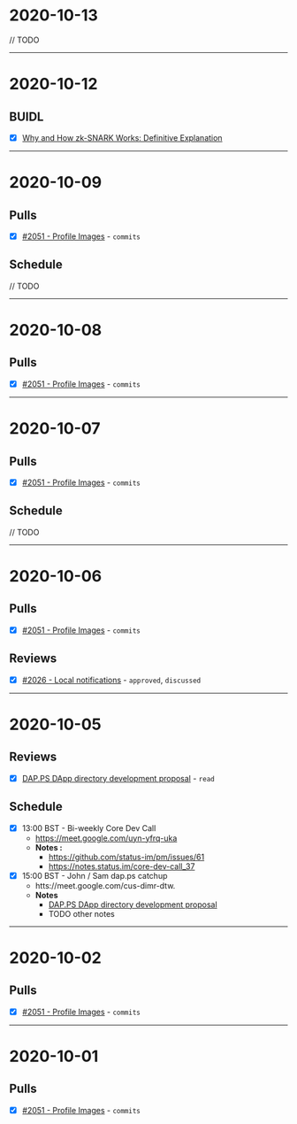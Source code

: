 # 2020-10-13

// TODO

---

# 2020-10-12

## BUIDL

- [x] [Why and How zk-SNARK Works: Definitive Explanation](https://arxiv.org/pdf/1906.07221.pdf)

---

# 2020-10-09

## Pulls

- [x] [#2051 - Profile Images](https://github.com/status-im/status-go/pull/2051) - `commits`

## Schedule

// TODO

---

# 2020-10-08

## Pulls 

- [x] [#2051 - Profile Images](https://github.com/status-im/status-go/pull/2051) - `commits`

---

# 2020-10-07

## Pulls 

- [x] [#2051 - Profile Images](https://github.com/status-im/status-go/pull/2051) - `commits`

## Schedule

// TODO

---

# 2020-10-06

## Pulls 

- [x] [#2051 - Profile Images](https://github.com/status-im/status-go/pull/2051) - `commits`

## Reviews

- [x] [#2026 - Local notifications](https://github.com/status-im/status-go/pull/2026) - `approved`, `discussed`

---

# 2020-10-05

## Reviews

- [x] [DAP.PS DApp directory development proposal](https://docs.google.com/document/d/1CjInfsoz1ofzUElxslhoFyurP_puYeSsjS41H_lb72g/edit) - `read`

## Schedule

- [x] 13:00 BST - Bi-weekly Core Dev Call
  - https://meet.google.com/uyn-yfrq-uka
  - **Notes :**
    - https://github.com/status-im/pm/issues/61
    -  https://notes.status.im/core-dev-call_37
- [x] 15:00 BST - John / Sam dap.ps catchup
  - htts://meet.google.com/cus-dimr-dtw.
  - **Notes**
    - [DAP.PS DApp directory development proposal](https://docs.google.com/document/d/1CjInfsoz1ofzUElxslhoFyurP_puYeSsjS41H_lb72g/edit)
    - TODO other notes

---

# 2020-10-02

## Pulls 

- [x] [#2051 - Profile Images](https://github.com/status-im/status-go/pull/2051) - `commits`

---

# 2020-10-01

## Pulls

- [x] [#2051 - Profile Images](https://github.com/status-im/status-go/pull/2051) - `commits`
